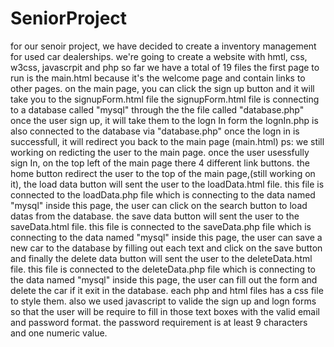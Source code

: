 # SeniorProject
for our senoir project, we have decided to create a inventory management for used car dealerships. 
we're going to create a website with hmtl, css, w3css, javascrpit and php
so far we have a total of 19 files
the first page to run is the main.html because it's the welcome page and contain links to other pages. 
on the main page, you can click the sign up button and it will take you to the signupForm.html file
the signupForm.html file is connecting to a database called "mysql" through the the file called "database.php" once the user sign up, it will take them to the logn In form 
the lognIn.php is also connected to the database via "database.php" once the logn in is successfull, it will redirect you back to the main page (main.html)
ps: we still working on redicting the user to the main page. 
once the user usessfully sign In, on the top left of the main page there 4 different link buttons. 
the home button redirect the user to the top of the main page,(still working on it),
the load data button will sent the user to the loadData.html file. this file is connected to the loadData.php file which is connecting to the data named "mysql"
inside this page, the user can click on the search button to load datas from the database. 
the save data button will sent the user to the saveData.html file. this file is connected to the saveData.php file which is connecting to the data named "mysql"
inside this page, the user can save a new car to the database by filling out each text and click on the save button 
and finally the delete data button will sent the user to the deleteData.html file. this file is connected to the deleteData.php file which is connecting to the data named "mysql"
inside this page, the user can fill out the form and delete the car if it exit in the database. 
each php and html files has a css file to style them. 
also we used javascript to valide the sign up and logn forms so that the user will be require to fill in those text boxes with the valid email and password format. 
the password requirement is at least 9 characters and one numeric value. 
